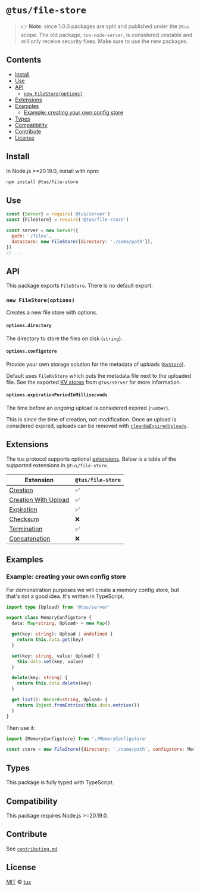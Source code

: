 # `@tus/file-store`

> 👉 **Note**: since 1.0.0 packages are split and published under the `@tus` scope. The
> old package, `tus-node-server`, is considered unstable and will only receive security
> fixes. Make sure to use the new packages.

## Contents

- [Install](#install)
- [Use](#use)
- [API](#api)
  - [`new FileStore(options)`](#new-filestoreoptions)
- [Extensions](#extensions)
- [Examples](#examples)
  - [Example: creating your own config store](#example-creating-your-own-config-store)
- [Types](#types)
- [Compatibility](#compatibility)
- [Contribute](#contribute)
- [License](#license)

## Install

In Node.js >=20.19.0, install with npm:

```bash
npm install @tus/file-store
```

## Use

```js
const {Server} = require('@tus/server')
const {FileStore} = require('@tus/file-store')

const server = new Server({
  path: '/files',
  datastore: new FileStore({directory: './some/path'}),
})
// ...
```

## API

This package exports `FileStore`. There is no default export.

### `new FileStore(options)`

Creates a new file store with options.

#### `options.directory`

The directory to store the files on disk (`string`).

#### `options.configstore`

Provide your own storage solution for the metadata of uploads ([`KvStore`][]).

Default uses `FileKvStore` which puts the metadata file next to the uploaded file. See the
exported [KV stores][kvstores] from `@tus/server` for more information.

#### `options.expirationPeriodInMilliseconds`

The time before an _ongoing_ upload is considered expired (`number`).

This is since the time of creation, not modification. Once an upload is considered
expired, uploads can be removed with [`cleanUpExpiredUploads`][].

## Extensions

The tus protocol supports optional [extensions][]. Below is a table of the supported
extensions in `@tus/file-store`.

| Extension                | `@tus/file-store` |
| ------------------------ | ----------------- |
| [Creation][]             | ✅                |
| [Creation With Upload][] | ✅                |
| [Expiration][]           | ✅                |
| [Checksum][]             | ❌                |
| [Termination][]          | ✅                |
| [Concatenation][]        | ❌                |

## Examples

### Example: creating your own config store

For demonstration purposes we will create a memory config store, but that's not a good
idea. It's written in TypeScript.

```ts
import type {Upload} from '@tus/server'

export class MemoryConfigstore {
  data: Map<string, Upload> = new Map()

  get(key: string): Upload | undefined {
    return this.data.get(key)
  }

  set(key: string, value: Upload) {
    this.data.set(key, value)
  }

  delete(key: string) {
    return this.data.delete(key)
  }

  get list(): Record<string, Upload> {
    return Object.fromEntries(this.data.entries())
  }
}
```

Then use it:

```js
import {MemoryConfigstore} from './MemoryConfigstore'

const store = new FileStore({directory: './some/path', configstore: MemoryConfigstore}),
```

## Types

This package is fully typed with TypeScript.

## Compatibility

This package requires Node.js >=20.19.0.

## Contribute

See
[`contributing.md`](https://github.com/tus/tus-node-server/blob/main/.github/contributing.md).

## License

[MIT](https://github.com/tus/tus-node-server/blob/master/license) ©
[tus](https://github.com/tus)

[extensions]: https://tus.io/protocols/resumable-upload.html#protocol-extensions
[creation]: https://tus.io/protocols/resumable-upload.html#creation
[creation with upload]:
  https://tus.io/protocols/resumable-upload.html#creation-with-upload
[expiration]: https://tus.io/protocols/resumable-upload.html#expiration
[checksum]: https://tus.io/protocols/resumable-upload.html#checksum
[termination]: https://tus.io/protocols/resumable-upload.html#termination
[concatenation]: https://tus.io/protocols/resumable-upload.html#concatenation
[`cleanUpExpiredUploads`]:
  https://github.com/tus/tus-node-server/tree/main/packages/server#cleanupexpireduploads
[kvstores]: https://github.com/tus/tus-node-server/tree/main/packages/server#kvstores
[`KvStore`]:
  https://github.com/tus/tus-node-server/blob/main/packages/utils/src/kvstores/Types.ts

